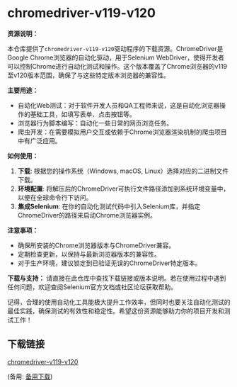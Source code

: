 # chromedriver-v119-v120

**资源说明：**

本仓库提供了`chromedriver-v119-v120`驱动程序的下载资源。ChromeDriver是Google Chrome浏览器的自动化驱动，用于Selenium WebDriver，使得开发者可以控制Chrome进行自动化测试和操作。这个版本覆盖了Chrome浏览器的v119至v120版本范围，确保了与这些特定版本浏览器的兼容性。

**主要用途：**
- 自动化Web测试：对于软件开发人员和QA工程师来说，这是自动化浏览器操作的基础工具，如填写表单、点击按钮等。
- 浏览器行为脚本编写：自动化一些日常的网页浏览任务。
- 爬虫开发：在需要模拟用户交互或依赖于Chrome浏览器渲染机制的爬虫项目中有广泛应用。

**如何使用：**
1. **下载**: 根据您的操作系统（Windows, macOS, Linux）选择对应的二进制文件下载。
2. **环境配置**: 将解压后的ChromeDriver可执行文件路径添加到系统环境变量中，以便在全球命令行下访问。
3. **集成Selenium**: 在你的自动化测试代码中引入Selenium库，并指定ChromeDriver的路径来启动Chrome浏览器实例。

**注意事项：**
- 确保所安装的Chrome浏览器版本与ChromeDriver兼容。
- 定期检查更新，以保持与最新浏览器版本的兼容性。
- 对于生产环境，建议锁定到已验证无误的ChromeDriver特定版本。

**下载与支持：**
请直接在此仓库中查找下载链接或版本说明。若在使用过程中遇到任何问题，欢迎查阅Selenium官方文档或社区论坛获取帮助。

记得，合理的使用自动化工具能极大提升工作效率，但同时也要关注自动化测试的最佳实践，确保测试的有效性和稳定性。希望这份资源能够助力你的项目开发和测试工作！

## 下载链接
[chromedriver-v119-v120](https://pan.quark.cn/s/c242733f676c) 

(备用: [备用下载](https://pan.baidu.com/s/13X3qoVrxj32uM0yBG8aZQg?pwd=1234))
